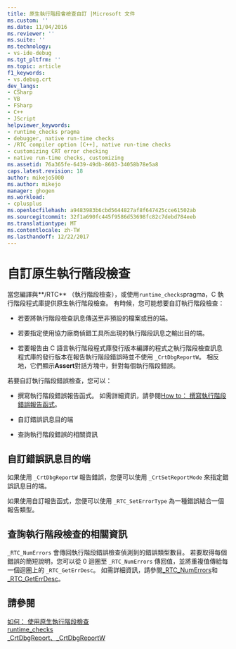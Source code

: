 ```yaml
---
title: 原生執行階段會檢查自訂 |Microsoft 文件
ms.custom: ''
ms.date: 11/04/2016
ms.reviewer: ''
ms.suite: ''
ms.technology:
- vs-ide-debug
ms.tgt_pltfrm: ''
ms.topic: article
f1_keywords:
- vs.debug.crt
dev_langs:
- CSharp
- VB
- FSharp
- C++
- JScript
helpviewer_keywords:
- runtime_checks pragma
- debugger, native run-time checks
- /RTC compiler option [C++], native run-time checks
- customizing CRT error checking
- native run-time checks, customizing
ms.assetid: 76a365fe-6439-49db-8603-34058b78e5a8
caps.latest.revision: 18
author: mikejo5000
ms.author: mikejo
manager: ghogen
ms.workload:
- cplusplus
ms.openlocfilehash: a9483983b6cbd5644827af8f647425cce61502ab
ms.sourcegitcommit: 32f1a690fc445f9586d53698fc82c7debd784eeb
ms.translationtype: MT
ms.contentlocale: zh-TW
ms.lasthandoff: 12/22/2017
---
```

# <a name="native-run-time-checks-customization"></a>自訂原生執行階段檢查
當您編譯與**/RTC** （執行階段檢查），或使用`runtime_checks`pragma，C 執行階段程式庫提供原生執行階段檢查。 有時候，您可能想要自訂執行階段檢查：  
  
-   若要將執行階段檢查訊息傳送至非預設的檔案或目的端。  
  
-   若要指定使用協力廠商偵錯工具所出現的執行階段訊息之輸出目的端。  
  
-   若要報告由 C 語言執行階段程式庫發行版本編譯的程式之執行階段檢查訊息 程式庫的發行版本在報告執行階段錯誤時並不使用 `_CrtDbgReportW`。 相反地，它們顯示**Assert**對話方塊中，針對每個執行階段錯誤。  
  
 若要自訂執行階段錯誤檢查，您可以：  
  
-   撰寫執行階段錯誤報告函式。 如需詳細資訊，請參閱[How to： 撰寫執行階段錯誤報告函式](../debugger/how-to-write-a-run-time-error-reporting-function.md)。  
  
-   自訂錯誤訊息目的端  
  
-   查詢執行階段錯誤的相關資訊  
  
## <a name="customize-the-error-message-destination"></a>自訂錯誤訊息目的端  
 如果使用 `_CrtDbgReportW` 報告錯誤，您便可以使用 `_CrtSetReportMode` 來指定錯誤訊息目的端。  
  
 如果使用自訂報告函式，您便可以使用 `_RTC_SetErrorType` 為一種錯誤結合一個報告類型。  
  
## <a name="query-for-information-about-run-time-checks"></a>查詢執行階段檢查的相關資訊  
 `_RTC_NumErrors` 會傳回執行階段錯誤檢查偵測到的錯誤類型數目。 若要取得每個錯誤的簡短說明，您可以從 0 迴圈至 `_RTC_NumErrors` 傳回值，並將重複值傳給每一個迴圈上的 `_RTC_GetErrDesc`。 如需詳細資訊，請參閱[_RTC_NumErrors](/cpp/c-runtime-library/reference/rtc-numerrors)和[_RTC_GetErrDesc](/cpp/c-runtime-library/reference/rtc-geterrdesc)。  
  
## <a name="see-also"></a>請參閱  
 [如何： 使用原生執行階段檢查](../debugger/how-to-use-native-run-time-checks.md)   
 [runtime_checks](/cpp/preprocessor/runtime-checks)   
 [_CrtDbgReport、_CrtDbgReportW](/cpp/c-runtime-library/reference/crtdbgreport-crtdbgreportw)